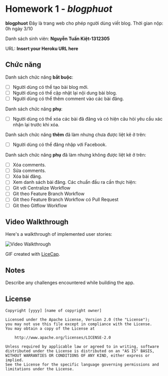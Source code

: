 # Homework 1 - *blogphuot*

**blogphuot** Đây là trang web cho phép người dùng viết blog. Thời gian nộp: 0h ngày 3/10

Danh sách sinh viên: **Nguyễn Tuấn Kiệt-1312305**

URL: **Insert your Heroku URL here**

## Chức năng

Danh sách chức năng **bắt buộc**:

* [ ] Người dùng có thể tạo bài blog mới.
* [ ] Người dùng có thể cập nhật lại nội dung bài blog.
* [ ] Người dùng có thể thêm comment vào các bài đăng.

Danh sách chức năng **phụ**:

* [ ] Người dùng có thể xóa các bài đã đăng và có hiện câu hỏi yêu cầu xác nhận lại trước khi xóa.

Danh sách chức năng **thêm** đã làm nhưng chưa được liệt kê ở trên:

* [ ] Người dùng có thể đăng nhập với Facebook.

Danh sách chức năng **phụ** đã làm nhưng không được liệt kê ở trên:
* [ ] Xóa comments.
* [ ] Sửa comments.
* [ ] Xóa bài đăng. 
* [ ] Xem danh sách bài đăng.
Các chuẩn đầu ra cần thực hiện:
* [ ] Git với Centralize Workflow
* [ ] Git theo Feature Branch Workflow
* [ ] Git theo Feature Branch Workflow có Pull Request
* [ ] Git theo Gitflow Workflow
## Video Walkthrough

Here's a walkthrough of implemented user stories:

![Video Walkthrough](relative-path-to-your-gif-file-on-github-or-absolute-path-to-file-on-imgur-or-youtube)

GIF created with [LiceCap](http://www.cockos.com/licecap/).

## Notes

Describe any challenges encountered while building the app.

## License

    Copyright [yyyy] [name of copyright owner]

    Licensed under the Apache License, Version 2.0 (the "License");
    you may not use this file except in compliance with the License.
    You may obtain a copy of the License at

        http://www.apache.org/licenses/LICENSE-2.0

    Unless required by applicable law or agreed to in writing, software
    distributed under the License is distributed on an "AS IS" BASIS,
    WITHOUT WARRANTIES OR CONDITIONS OF ANY KIND, either express or implied.
    See the License for the specific language governing permissions and
    limitations under the License.